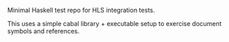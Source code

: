 Minimal Haskell test repo for HLS integration tests.

This uses a simple cabal library + executable setup to exercise document symbols and references.
